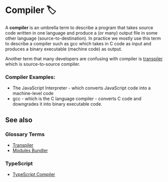 # Compiler 🏷

A **compiler** is an umbrella term to describe a program that takes source code written in one language and produce a (or many) output file in some other language (source-to-destination). In practice we mostly use this term to describe a compiler such as gcc which takes in C code as input and produces a binary executable (machine code) as output.

Another term that many developers are confusing with compiler is [transpiler](./transpiler.md) which is source-to-source compiler.

### Compiler Examples:

- The JavaScript Interpreter - which converts JavaScript code into a machine-level code
- gcc - which is the C language compiler - converts C code and downgrades it into binary executable code.

## See also

### Glossary Terms

- [Transpiler](./transpiler.md)
- [Modules Bundler](./modules/modules-bundler.md)

### TypeScript

- [TypeScript Compiler](../typescript/glossary/ts-compiler.md)
